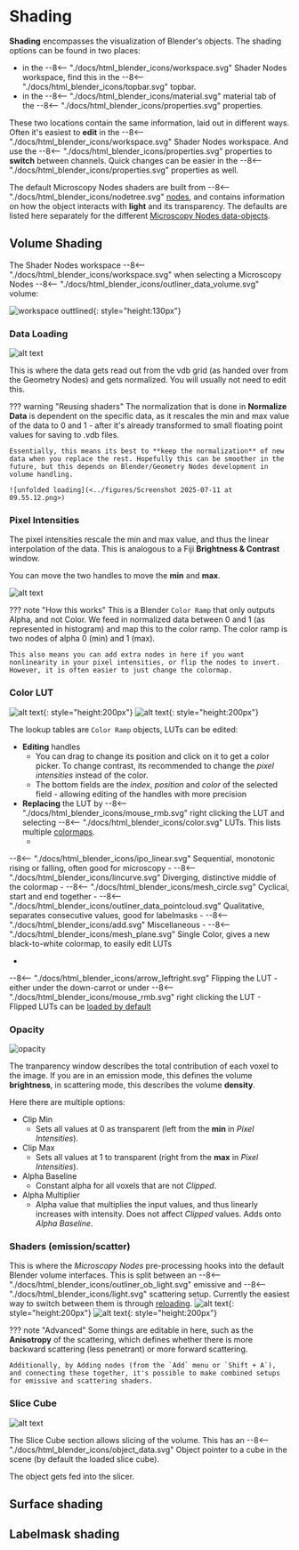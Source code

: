# Shading

**Shading** encompasses the visualization of Blender's objects. The shading options can be found in two places:

- in the <span class="icon">
--8<-- "./docs/html_blender_icons/workspace.svg"
</span> Shader Nodes workspace, find this in the <span class="icon">
--8<-- "./docs/html_blender_icons/topbar.svg"
</span> topbar.
- in the <span class="icon">
--8<-- "./docs/html_blender_icons/material.svg"
</span> material tab of the <span class="icon">
--8<-- "./docs/html_blender_icons/properties.svg"
</span> properties.

These two locations contain the same information, laid out in different ways. Often it's easiest to **edit** in the <span class="icon">
--8<-- "./docs/html_blender_icons/workspace.svg"
</span> Shader Nodes workspace. And use the <span class="icon">
--8<-- "./docs/html_blender_icons/properties.svg"
</span> properties to **switch** between channels. Quick changes can be easier in the <span class="icon">
--8<-- "./docs/html_blender_icons/properties.svg"
</span> properties as well.


The default Microscopy Nodes shaders are built from <span class="icon">
--8<-- "./docs/html_blender_icons/nodetree.svg"
</span> [nodes](./nodes.md), and contains information on how the object interacts with **light** and its transparency. The defaults are listed here separately for the different [Microscopy Nodes data-objects](./3_objects.md).

## Volume Shading

The Shader Nodes workspace <span class="icon">
--8<-- "./docs/html_blender_icons/workspace.svg"
</span> when selecting a Microscopy Nodes <span class="icon">
--8<-- "./docs/html_blender_icons/outliner_data_volume.svg"
</span> volume: 

![workspace outtlined](<../figures/Screenshot 2025-07-11 at 09.59.35.png>){: style="height:130px"}

### Data Loading

![alt text](<../figures/Screenshot 2025-07-11 at 09.54.52.png>)

This is where the data gets read out from the vdb grid (as handed over from the Geometry Nodes) and gets normalized. You will usually not need to edit this.

??? warning "Reusing shaders"
    The normalization that is done in **Normalize Data**  is dependent on the specific data, as it rescales the min and max value of the data to 0 and 1 - after it's already transformed to small floating point values for saving to .vdb files. 
    
    Essentially, this means its best to **keep the normalization** of new data when you replace the rest. Hopefully this can be smoother in the future, but this depends on Blender/Geometry Nodes development in volume handling.

    ![unfolded loading](<../figures/Screenshot 2025-07-11 at 09.55.12.png>) 
    
### Pixel Intensities

The pixel intensities rescale the min and max value, and thus the linear interpolation of the data. This is analogous to a Fiji **Brightness & Contrast** window.

You can move the two handles to move the **min** and **max**. 

![alt text](<../figures/Screenshot 2025-07-11 at 09.55.00.png>)

??? note "How this works"
    This is a Blender `Color Ramp` that only outputs Alpha, and not Color. We feed in normalized data between 0 and 1 (as represented in histogram) and map this to the color ramp. The color ramp is two nodes of alpha 0 (min) and 1 (max). 

    This also means you can add extra nodes in here if you want nonlinearity in your pixel intensities, or flip the nodes to invert. However, it is often easier to just change the colormap.

### Color LUT

![alt text](<../figures/Screenshot 2025-07-11 at 09.55.20.png>){: style="height:200px"}
![alt text](<../figures/Screenshot 2025-07-11 at 10.32.13.png>){: style="height:200px"}

The lookup tables are `Color Ramp` objects, LUTs can be edited:

- **Editing** handles
    - You can drag to change its position and click on it to get a color picker. To change contrast, its recommended to change the *pixel intensities* instead of the color.
    - The bottom fields are the *index*, *position* and *color* of the selected field - allowing editing of the handles with more precision
- **Replacing** the LUT by <span class="icon">
--8<-- "./docs/html_blender_icons/mouse_rmb.svg"
</span> right clicking the LUT and selecting <span class="icon">
--8<-- "./docs/html_blender_icons/color.svg"
</span> LUTs. This lists multiple [colormaps](https://cmap-docs.readthedocs.io).
    - <span class="icon">
--8<-- "./docs/html_blender_icons/ipo_linear.svg"
</span> Sequential, monotonic rising or falling, often good for microscopy
    - <span class="icon">
--8<-- "./docs/html_blender_icons/lincurve.svg"
</span> Diverging, distinctive middle of the colormap
    - <span class="icon">
--8<-- "./docs/html_blender_icons/mesh_circle.svg"
</span> Cyclical, start and end together
    - <span class="icon">
--8<-- "./docs/html_blender_icons/outliner_data_pointcloud.svg"
</span> Qualitative, separates consecutive values, good for labelmasks
    - <span class="icon">
--8<-- "./docs/html_blender_icons/add.svg"
</span> Miscellaneous
    - <span class="icon">
--8<-- "./docs/html_blender_icons/mesh_plane.svg"
</span> Single Color, gives a new black-to-white colormap, to easily edit LUTs
- <span class="icon">
--8<-- "./docs/html_blender_icons/arrow_leftright.svg"
</span> Flipping the LUT
    - either under the down-carrot or under <span class="icon">
  --8<-- "./docs/html_blender_icons/mouse_rmb.svg"
  </span> right clicking the LUT
    - Flipped LUTs can be [loaded by default](./preferences.md)

### Opacity

![opacity](<../figures/Screenshot 2025-07-11 at 09.55.24.png>)

The tranparency window describes the total contribution of each voxel to the image. If you are in an emission mode, this defines the volume **brightness**, in scattering mode, this describes the volume **density**.

Here there are multiple options:

- Clip Min
    - Sets all values at 0 as transparent (left from the **min** in *Pixel Intensities*).
- Clip Max
    - Sets all values at 1 to transparent (right from the **max** in *Pixel Intensities*).
- Alpha Baseline
    - Constant alpha for all voxels that are not *Clipped*.
- Alpha Multiplier
    - Alpha value that multiplies the input values, and thus linearly increases with intensity. Does not affect *Clipped* values. Adds onto *Alpha Baseline*.

### Shaders (emission/scatter)

This is where the *Microscopy Nodes* pre-processing hooks into the default Blender volume interfaces. This is split between an <span class="icon">
--8<-- "./docs/html_blender_icons/outliner_ob_light.svg"
</span> emissive and <span class="icon">
--8<-- "./docs/html_blender_icons/light.svg"
</span> scattering setup. Currently the easiest way to switch between them is through [reloading](./2_loading_data.md).
![alt text](<../figures/Screenshot 2025-07-11 at 12.03.08.png>){: style="height:200px"}
![alt text](<../figures/Screenshot 2025-07-11 at 12.07.29.png>){: style="height:200px"}

??? note "Advanced"
    Some things are editable in here, such as the **Anisotropy** of the scattering, which defines whether there is more backward scattering (less penetrant) or more forward scattering. 

    Additionally, by Adding nodes (from the `Add` menu or `Shift + A`), and connecting these together, it's possible to make combined setups for emissive and scattering shaders.
### Slice Cube
![alt text](<../figures/Screenshot 2025-07-11 at 12.03.14.png>)

The Slice Cube section allows slicing of the volume. This has an <span class="icon">
--8<-- "./docs/html_blender_icons/object_data.svg"
</span> Object pointer to a cube in the scene (by default the loaded slice cube).

The object gets fed into the slicer.

## Surface shading


## Labelmask shading

